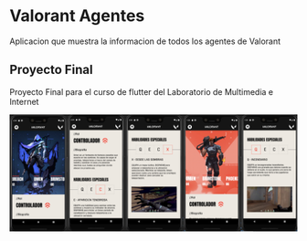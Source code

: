 # Valorant Agentes

Aplicacion que muestra la informacion de todos los agentes de Valorant

## Proyecto Final 
Proyecto Final para el curso de flutter del Laboratorio de Multimedia e Internet

![Funcionamiento](https://raw.githubusercontent.com/myespindola/valorant_app/master/Agentes%20Valorant.png)
